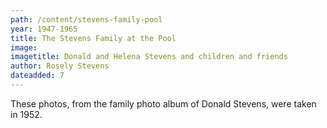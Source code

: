 ```yaml
---
path: /content/stevens-family-pool
year: 1947-1965
title: The Stevens Family at the Pool
image: 
imagetitle: Donald and Helena Stevens and children and friends
author: Rosely Stevens
dateadded: 7
---
```


These photos, from the family photo album of Donald Stevens, were taken in 1952.